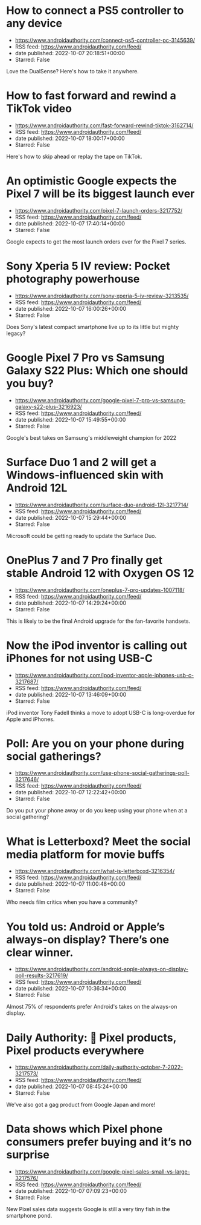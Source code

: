 # How to connect a PS5 controller to any device
 - https://www.androidauthority.com/connect-ps5-controller-pc-3145639/
 - RSS feed: https://www.androidauthority.com/feed/
 - date published: 2022-10-07 20:18:51+00:00
 - Starred: False

Love the DualSense? Here's how to take it anywhere.

# How to fast forward and rewind a TikTok video
 - https://www.androidauthority.com/fast-forward-rewind-tiktok-3162714/
 - RSS feed: https://www.androidauthority.com/feed/
 - date published: 2022-10-07 18:00:17+00:00
 - Starred: False

Here's how to skip ahead or replay the tape on TikTok.

# An optimistic Google expects the Pixel 7 will be its biggest launch ever
 - https://www.androidauthority.com/pixel-7-launch-orders-3217752/
 - RSS feed: https://www.androidauthority.com/feed/
 - date published: 2022-10-07 17:40:14+00:00
 - Starred: False

Google expects to get the most launch orders ever for the Pixel 7 series.

# Sony Xperia 5 IV review: Pocket photography powerhouse
 - https://www.androidauthority.com/sony-xperia-5-iv-review-3213535/
 - RSS feed: https://www.androidauthority.com/feed/
 - date published: 2022-10-07 16:00:26+00:00
 - Starred: False

Does Sony's latest compact smartphone live up to its little but mighty legacy?

# Google Pixel 7 Pro vs Samsung Galaxy S22 Plus: Which one should you buy?
 - https://www.androidauthority.com/google-pixel-7-pro-vs-samsung-galaxy-s22-plus-3216923/
 - RSS feed: https://www.androidauthority.com/feed/
 - date published: 2022-10-07 15:49:55+00:00
 - Starred: False

Google's best takes on Samsung's middleweight champion for 2022

# Surface Duo 1 and 2 will get a Windows-influenced skin with Android 12L
 - https://www.androidauthority.com/surface-duo-android-12l-3217714/
 - RSS feed: https://www.androidauthority.com/feed/
 - date published: 2022-10-07 15:29:44+00:00
 - Starred: False

Microsoft could be getting ready to update the Surface Duo.

# OnePlus 7 and 7 Pro finally get stable Android 12 with Oxygen OS 12
 - https://www.androidauthority.com/oneplus-7-pro-updates-1007118/
 - RSS feed: https://www.androidauthority.com/feed/
 - date published: 2022-10-07 14:29:24+00:00
 - Starred: False

This is likely to be the final Android upgrade for the fan-favorite handsets.

# Now the iPod inventor is calling out iPhones for not using USB-C
 - https://www.androidauthority.com/ipod-inventor-apple-iphones-usb-c-3217687/
 - RSS feed: https://www.androidauthority.com/feed/
 - date published: 2022-10-07 13:46:09+00:00
 - Starred: False

iPod inventor Tony Fadell thinks a move to adopt USB-C is long-overdue for Apple and iPhones.

# Poll: Are you on your phone during social gatherings?
 - https://www.androidauthority.com/use-phone-social-gatherings-poll-3217646/
 - RSS feed: https://www.androidauthority.com/feed/
 - date published: 2022-10-07 12:22:42+00:00
 - Starred: False

Do you put your phone away or do you keep using your phone when at a social gathering?

# What is Letterboxd? Meet the social media platform for movie buffs
 - https://www.androidauthority.com/what-is-letterboxd-3216354/
 - RSS feed: https://www.androidauthority.com/feed/
 - date published: 2022-10-07 11:00:48+00:00
 - Starred: False

Who needs film critics when you have a community?

# You told us: Android or Apple’s always-on display? There’s one clear winner.
 - https://www.androidauthority.com/android-apple-always-on-display-poll-results-3217619/
 - RSS feed: https://www.androidauthority.com/feed/
 - date published: 2022-10-07 10:36:34+00:00
 - Starred: False

Almost 75% of respondents prefer Android's takes on the always-on display.

# Daily Authority: 📱 Pixel products, Pixel products everywhere
 - https://www.androidauthority.com/daily-authority-october-7-2022-3217573/
 - RSS feed: https://www.androidauthority.com/feed/
 - date published: 2022-10-07 08:45:24+00:00
 - Starred: False

We've also got a gag product from Google Japan and more!

# Data shows which Pixel phone consumers prefer buying and it’s no surprise
 - https://www.androidauthority.com/google-pixel-sales-small-vs-large-3217576/
 - RSS feed: https://www.androidauthority.com/feed/
 - date published: 2022-10-07 07:09:23+00:00
 - Starred: False

New Pixel sales data suggests Google is still a very tiny fish in the smartphone pond.
